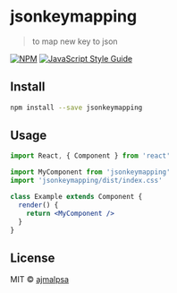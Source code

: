 # jsonkeymapping

> to map new key to json

[![NPM](https://img.shields.io/npm/v/jsonkeymapping.svg)](https://www.npmjs.com/package/jsonkeymapping) [![JavaScript Style Guide](https://img.shields.io/badge/code_style-standard-brightgreen.svg)](https://standardjs.com)

## Install

```bash
npm install --save jsonkeymapping
```

## Usage

```jsx
import React, { Component } from 'react'

import MyComponent from 'jsonkeymapping'
import 'jsonkeymapping/dist/index.css'

class Example extends Component {
  render() {
    return <MyComponent />
  }
}
```

## License

MIT © [ajmalpsa](https://github.com/ajmalpsa)
